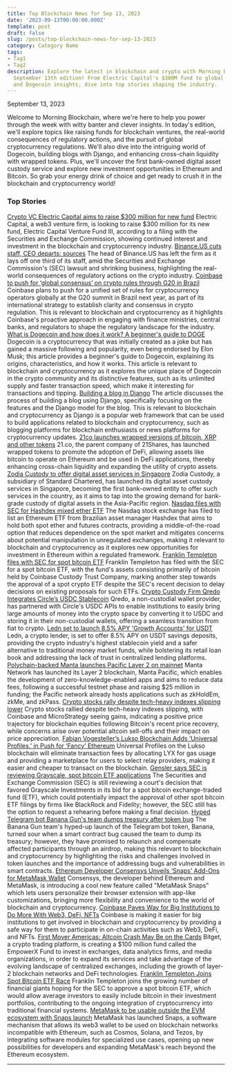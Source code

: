 ```yaml
---
title: Top Blockchain News for Sep 13, 2023
date: '2023-09-13T00:00:00.000Z'
template: post
draft: false
slug: /posts/top-blockchain-news-for-sep-13-2023
category: Category Name
tags:
- Tag1
- Tag2
description: Explore the latest in blockchain and crypto with Morning Blockchain's
  September 13th edition! From Electric Capital's $300M fund to global crypto regulations
  and Dogecoin insights, dive into top stories shaping the industry.
---
```

September 13, 2023

Welcome to Morning Blockchain, where we're here to help you power through the week with witty banter and clever insights. In today's edition, we'll explore topics like raising funds for blockchain ventures, the real-world consequences of regulatory actions, and the pursuit of global cryptocurrency regulations. We'll also dive into the intriguing world of Dogecoin, building blogs with Django, and enhancing cross-chain liquidity with wrapped tokens. Plus, we'll uncover the first bank-owned digital asset custody service and explore new investment opportunities in Ethereum and Bitcoin. So grab your energy drink of choice and get ready to crush it in the blockchain and cryptocurrency world!

### Top Stories
[Crypto VC Electric Capital aims to raise $300 million for new fund](https://www.theblock.co/post/250606/crypto-vc-electric-capital-aims-to-raise-300-million-for-new-fund?utm_source=rss&utm_medium=rss/)
Electric Capital, a web3 venture firm, is looking to raise $300 million for its new fund, Electric Capital Venture Fund III, according to a filing with the Securities and Exchange Commission, showing continued interest and investment in the blockchain and cryptocurrency industry.
[Binance.US cuts staff, CEO departs: sources](https://www.theblock.co/post/250617/binance-us-cuts-staff-president-departs-sources?utm_source=rss&utm_medium=rss/)
The head of Binance.US has left the firm as it lays off one third of its staff, amid the Securities and Exchange Commission's (SEC) lawsuit and shrinking business, highlighting the real-world consequences of regulatory actions on the crypto industry.
[Coinbase to push for ‘global consensus’ on crypto rules through G20 in Brazil](https://www.theblock.co/post/250375/coinbase-to-push-for-global-consensus-on-crypto-rules-through-g20-in-brazil?utm_source=rss&utm_medium=rss/)
Coinbase plans to push for a unified set of rules for cryptocurrency operators globally at the G20 summit in Brazil next year, as part of its international strategy to establish clarity and consensus in crypto regulation. This is relevant to blockchain and cryptocurrency as it highlights Coinbase's proactive approach in engaging with finance ministries, central banks, and regulators to shape the regulatory landscape for the industry.
[What is Dogecoin and how does it work? A beginner's guide to DOGE](https://www.theblock.co/learn/249526/what-is-dogecoin-and-how-does-it-work-a-beginners-guide-to-doge-cryptocurrency?utm_source=rss&utm_medium=rss/)
Dogecoin is a cryptocurrency that was initially created as a joke but has gained a massive following and popularity, even being endorsed by Elon Musk; this article provides a beginner's guide to Dogecoin, explaining its origins, characteristics, and how it works. This article is relevant to blockchain and cryptocurrency as it explores the unique place of Dogecoin in the crypto community and its distinctive features, such as its unlimited supply and faster transaction speed, which make it interesting for transactions and tipping.
[Building a blog in Django](https://til.simonwillison.net/django/building-a-blog-in-django/)
The article discusses the process of building a blog using Django, specifically focusing on the features and the Django model for the blog. This is relevant to blockchain and cryptocurrency as Django is a popular web framework that can be used to build applications related to blockchain and cryptocurrency, such as blogging platforms for blockchain enthusiasts or news platforms for cryptocurrency updates.
[21co launches wrapped versions of bitcoin, XRP and other tokens](https://www.theblock.co/post/250392/21co-wrapped-bitcoin-xrp-other-tokens?utm_source=rss&utm_medium=rss/)
21.co, the parent company of 21Shares, has launched wrapped tokens to promote the adoption of DeFi, allowing assets like bitcoin to operate on Ethereum and be used in DeFi applications, thereby enhancing cross-chain liquidity and expanding the utility of crypto assets.
[Zodia Custody to offer digital asset services in Singapore](https://www.theblock.co/post/250383/zodia-custody-to-offer-institutional-grade-digital-asset-services-in-singapore?utm_source=rss&utm_medium=rss/)
Zodia Custody, a subsidiary of Standard Chartered, has launched its digital asset custody services in Singapore, becoming the first bank-owned entity to offer such services in the country, as it aims to tap into the growing demand for bank-grade custody of digital assets in the Asia-Pacific region.
[Nasdaq files with SEC for Hashdex mixed ether ETF](https://www.theblock.co/post/250595/nasdaq-files-with-sec-for-hashdex-mixed-ether-etf?utm_source=rss&utm_medium=rss/)
The Nasdaq stock exchange has filed to list an Ethereum ETF from Brazilian asset manager Hashdex that aims to hold both spot ether and futures contracts, providing a middle-of-the-road option that reduces dependence on the spot market and mitigates concerns about potential manipulation in unregulated exchanges, making it relevant to blockchain and cryptocurrency as it explores new opportunities for investment in Ethereum within a regulated framework.
[Franklin Templeton files with SEC for spot bitcoin ETF](https://www.theblock.co/post/250478/franklin-templeton-files-with-sec-for-spot-bitcoin-etf?utm_source=rss&utm_medium=rss/)
Franklin Templeton has filed with the SEC for a spot bitcoin ETF, with the fund's assets consisting primarily of bitcoin held by Coinbase Custody Trust Company, marking another step towards the approval of a spot crypto ETF despite the SEC's recent decision to delay decisions on existing proposals for such ETFs.
[Crypto Custody Firm Qredo Integrates Circle’s USDC Stablecoin](https://www.coindesk.com/business/2023/09/12/crypto-custody-firm-qredo-integrates-circles-usdc-stablecoin/?utm_medium=referral&utm_source=rss&utm_campaign=headlines/)
Qredo, a non-custodial wallet provider, has partnered with Circle's USDC APIs to enable institutions to easily bring large amounts of money into the crypto space by converting it to USDC and storing it in their non-custodial wallets, offering a seamless transition from fiat to crypto.
[Ledn set to launch 8.5% APY 'Growth Accounts' for USDT](https://www.theblock.co/post/250439/ledn-usdt-growth-accounts?utm_source=rss&utm_medium=rss/)
Ledn, a crypto lender, is set to offer 8.5% APY on USDT savings deposits, providing the crypto industry's highest stablecoin yield and a safer alternative to traditional money market funds, while bolstering its retail loan book and addressing the lack of trust in centralized lending platforms.
[Polychain-backed Manta launches Pacific Layer 2 on mainnet](https://www.theblock.co/post/250538/manta-pacific-mainnet?utm_source=rss&utm_medium=rss/)
Manta Network has launched its Layer 2 blockchain, Manta Pacific, which enables the development of zero-knowledge-enabled apps and aims to reduce data fees, following a successful testnet phase and raising $25 million in funding; the Pacific network already hosts applications such as zkHoldEm, zkMe, and zkPass.
[Crypto stocks rally despite tech-heavy indexes slipping lower](https://www.theblock.co/post/250506/crypto-stocks-rally-despite-tech-heavy-indexes-slipping-lower?utm_source=rss&utm_medium=rss/)
Crypto stocks rallied despite tech-heavy indexes slipping, with Coinbase and MicroStrategy seeing gains, indicating a positive price trajectory for blockchain equities following Bitcoin's recent price recovery, while concerns arise over potential altcoin sell-offs and their impact on price appreciation.
[Fabian Vogesteller’s Lukso Blockchain Adds ‘Universal Profiles,’ in Push for ‘Fancy’ Ethereum](https://www.coindesk.com/tech/2023/09/12/fabian-vogestellers-lukso-blockchain-adds-universal-profiles-in-push-for-fancy-ethereum/?utm_medium=referral&utm_source=rss&utm_campaign=headlines/)
Universal Profiles on the Lukso blockchain will eliminate transaction fees by allocating LYX for gas usage and providing a marketplace for users to select relay providers, making it easier and cheaper to transact on the blockchain.
[Gensler says SEC is reviewing Grayscale, spot bitcoin ETF applications](https://www.theblock.co/post/250526/gensler-says-sec-is-reviewing-grayscale-ruling-spot-bitcoin-etf-applications?utm_source=rss&utm_medium=rss/)
The Securities and Exchange Commission (SEC) is still reviewing a court's decision that favored Grayscale Investments in its bid for a spot bitcoin exchange-traded fund (ETF), which could potentially impact the approval of other spot bitcoin ETF filings by firms like BlackRock and Fidelity; however, the SEC still has the option to request a rehearing before making a final decision.
[Hyped Telegram bot Banana Gun's team dumps treasury after token bug](https://www.theblock.co/post/250395/hyped-telegram-bot-banana-guns-team-dumps-treasury-after-token-bug?utm_source=rss&utm_medium=rss/)
The Banana Gun team's hyped-up launch of the Telegram bot token, Banana, turned sour when a smart contract bug caused the team to dump its treasury; however, they have promised to relaunch and compensate affected participants through an airdrop, making this relevant to blockchain and cryptocurrency by highlighting the risks and challenges involved in token launches and the importance of addressing bugs and vulnerabilities in smart contracts.
[Ethereum Developer Consensys Unveils ‘Snaps’ Add-Ons for MetaMask Wallet](https://www.coindesk.com/tech/2023/09/12/ethereum-developer-consensys-unveils-snaps-add-ons-for-metamask-browser/?utm_medium=referral&utm_source=rss&utm_campaign=headlines/)
Consensys, the developer behind Ethereum and MetaMask, is introducing a cool new feature called "MetaMask Snaps" which lets users personalize their browser extension with app-like customizations, bringing more flexibility and convenience to the world of blockchain and cryptocurrency.
[Coinbase Paves Way for Big Institutions to Do More With Web3, DeFi, NFTs](https://www.coindesk.com/business/2023/09/12/coinbase-paves-way-for-big-institutions-to-do-more-with-web3-defi-nfts/?utm_medium=referral&utm_source=rss&utm_campaign=headlines/)
Coinbase is making it easier for big institutions to get involved in blockchain and cryptocurrency by providing a safe way for them to participate in on-chain activities such as Web3, DeFi, and NFTs.
[First Mover Americas: Altcoin Crash May Be on the Cards](https://www.coindesk.com/markets/2023/09/12/first-mover-americas-altcoin-crash-may-be-on-the-cards/?utm_medium=referral&utm_source=rss&utm_campaign=headlines/)
Bitget, a crypto trading platform, is creating a $100 million fund called the EmpowerX Fund to invest in exchanges, data analytics firms, and media organizations, in order to expand its services and take advantage of the evolving landscape of centralized exchanges, including the growth of layer-2 blockchain networks and DeFi technologies.
[Franklin Templeton Joins Spot Bitcoin ETF Race](https://www.coindesk.com/business/2023/09/12/franklin-templeton-joins-bitcoin-etf-race/?utm_medium=referral&utm_source=rss&utm_campaign=headlines/)
Franklin Templeton joins the growing number of financial giants hoping for the SEC to approve a spot bitcoin ETF, which would allow average investors to easily include bitcoin in their investment portfolios, contributing to the ongoing integration of cryptocurrency into traditional financial systems.
[MetaMask to be usable outside the EVM ecosystem with Snaps launch](https://www.theblock.co/post/250393/metamask-snaps-launch?utm_source=rss&utm_medium=rss/)
MetaMask has launched Snaps, a software mechanism that allows its web3 wallet to be used on blockchain networks incompatible with Ethereum, such as Cosmos, Solana, and Tezos, by integrating software modules for specialized use cases, opening up new possibilities for developers and expanding MetaMask's reach beyond the Ethereum ecosystem.

---